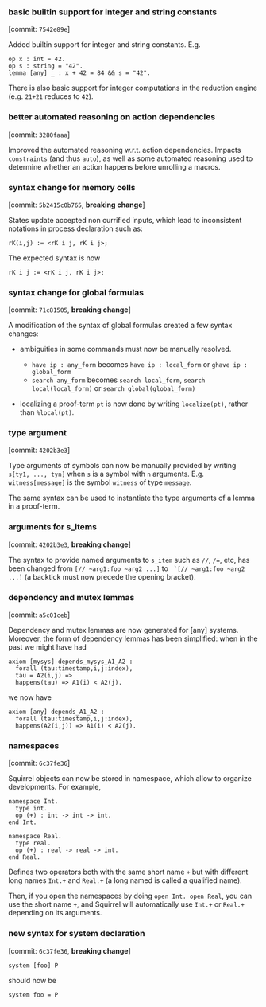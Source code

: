 ### basic builtin support for integer and string constants
  [commit: `7542e89e`]

  Added builtin support for integer and string constants. E.g.
  ```
  op x : int = 42.
  op s : string = "42".
  lemma [any] _ : x + 42 = 84 && s = "42".
  ```
  There is also basic support for integer computations in the reduction engine
  (e.g. `21+21` reduces to `42`).
  
### better automated reasoning on action dependencies
  [commit: `3280faaa`]

  Improved the automated reasoning w.r.t. action dependencies.
  Impacts `constraints` (and thus `auto`), as well as some automated
  reasoning used to determine whether an action happens before
  unrolling a macros.

### syntax change for memory cells
  [commit: `5b2415c0b765`, **breaking change**]

  States update accepted non currified inputs, which lead to
  inconsistent notations in process declaration such as:
  ```
  rK(i,j) := <rK i j, rK i j>;
  ```
  The expected syntax is now 
  ```
  rK i j := <rK i j, rK i j>;
  ```


### syntax change for global formulas
  [commit: `71c81505`, **breaking change**]
  
  A modification of the syntax of global formulas created a few syntax changes:
  
  - ambiguities in some commands must now be manually resolved.
    + `have ip : any_form` becomes `have ip : local_form` or
      `ghave ip : global_form`
    + `search any_form` becomes `search local_form`, 
      `search local(local_form)` or `search global(global_form)`

  - localizing a proof-term `pt` is now done by writing `localize(pt)`,
    rather than `%local(pt)`.

### type argument
  [commit: `4202b3e3`]

  Type arguments of symbols can now be manually provided by writing
  `s[ty1, ..., tyn]` when `s` is a symbol with `n` arguments.
  E.g. `witness[message]` is the symbol `witness` of type `message`.
  
  The same syntax can be used to instantiate the type arguments of a
  lemma in a proof-term.

### arguments for s_items
  [commit: `4202b3e3`, **breaking change**]

  The syntax to provide named arguments to `s_item` such as `//`,
  `/=`, etc, has been changed from `[// ~arg1:foo ~arg2 ...]` to 
  `` `[// ~arg1:foo ~arg2 ...]`` (a backtick must now precede the 
  opening bracket).

### dependency and mutex lemmas
  [commit: `a5c01ceb`]

  Dependency and mutex lemmas are now generated for [any] systems.
  Moreover, the form of dependency lemmas has been simplified:
  when in the past we might have had
  ```
  axiom [mysys] depends_mysys_A1_A2 :
    forall (tau:timestamp,i,j:index),
    tau = A2(i,j) =>
    happens(tau) => A1(i) < A2(j).
  ```
  we now have
  ```
  axiom [any] depends_A1_A2 :
    forall (tau:timestamp,i,j:index),
    happens(A2(i,j)) => A1(i) < A2(j).
  ```

### namespaces
  [commit: `6c37fe36`]
  
  Squirrel objects can now be stored in namespace, which allow to
  organize developments. For example,

  ```
  namespace Int.
    type int.
    op (+) : int -> int -> int.
  end Int.
  
  namespace Real.
    type real.
    op (+) : real -> real -> int.
  end Real.
  ```
  
  Defines two operators both with the same short name `+` but with
  different long names `Int.+` and `Real.+` (a long named is called a
  qualified name).
  
  Then, if you open the namespaces by doing `open Int. open Real`, you
  can use the short name `+`, and Squirrel will automatically use
  `Int.+` or `Real.+` depending on its arguments.


### new syntax for system declaration
  [commit: `6c37fe36`, **breaking change**]

  ```
  system [foo] P
  ```

  should now be
  
  ```
  system foo = P
  ```
